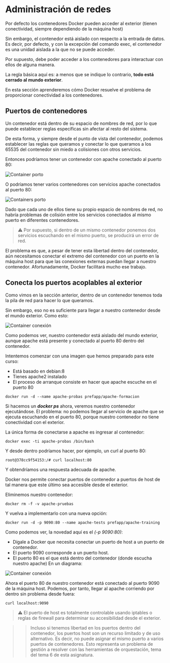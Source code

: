 # Administración de redes

Por defecto los contenedores Docker pueden acceder al exterior (tienen conectividad, siempre dependiendo de la máquina host)

Sin embargo, el contenedor está aislado con respecto a la entrada de datos. Es decir, por defecto, y con la excepción del comando exec, el contenedor es una unidad aislada a la que no se puede acceder.

Por supuesto, debe poder acceder a los contenedores para interactuar con ellos de alguna manera.

La regla básica aquí es: a menos que se indique lo contrario, **todo está cerrado al mundo exterior**.

En esta sección aprenderemos cómo Docker resuelve el problema de proporcionar conectividad a los contenedores.

## Puertos de contenedores

Un contenedor está dentro de su espacio de nombres de red, por lo que puede establecer reglas específicas sin afectar al resto del sistema.

De esta forma, y ​​siempre desde el punto de vista del contenedor, podemos establecer las reglas que queramos y conectar lo que queramos a los 65535 del contenedor sin miedo a colisiones con otros servicios.

Entonces podríamos tener un contenedor con apache conectado al puerto 80:

![Container porto](./../_media/02_docker/contedor_porto.png)

O podríamos tener varios contenedores con servicios apache conectados al puerto 80:

![Containers porto](./../_media/02_docker/contedores_porto.png)

Dado que cada uno de ellos tiene su propio espacio de nombres de red, no habría problemas de colisión entre los servicios conectados al mismo puerto en diferentes contenedores.

> ⚠️ Por supuesto, si dentro de un mismo contenedor ponemos dos servicios escuchando en el mismo puerto, se producirá un error de red.

El problema es que, a pesar de tener esta libertad dentro del contenedor, aún necesitamos conectar el extremo del contenedor con un puerto en la máquina host para que las conexiones externas puedan llegar a nuestro contenedor. Afortunadamente, Docker facilitará mucho ese trabajo.

## Conecta los puertos acoplables al exterior

Como vimos en la sección anterior, dentro de un contenedor tenemos toda la pila de red para hacer lo que queramos.

Sin embargo, eso no es suficiente para llegar a nuestro contenedor desde el mundo exterior. Como esto:

![Container conexión](./../_media/02_docker/contedor_conexion_0.png)

Como podemos ver, nuestro contenedor está aislado del mundo exterior, aunque apache está presente y conectado al puerto 80 dentro del contenedor.

Intentemos comenzar con una imagen que hemos preparado para este curso:

- Está basado en debian:8
- Tienes apache2 instalado
- El proceso de arranque consiste en hacer que apache escuche en el puerto 80

```shell
docker run -d --name apache-probas prefapp/apache-formacion
```

Si hacemos un _**docker ps**_ ahora, veremos nuestro contenedor ejecutándose. El problema: no podemos llegar al servicio de apache que se ejecuta escuchando en el puerto 80, porque nuestro contenedor no tiene conectividad con el exterior.

La única forma de conectarse a apache es ingresar al contenedor:

```shell
docker exec -ti apache-probas /bin/bash
```

Y desde dentro podríamos hacer, por ejemplo, un curl al puerto 80:

```shell
root@378cc9f54153:/# curl localhost:80
```

Y obtendríamos una respuesta adecuada de apache.

Docker nos permite conectar puertos de contenedor a puertos de host de tal manera que este último sea accesible desde el exterior.

Eliminemos nuestro contenedor:

```shell
docker rm -f -v apache-pruebas
```

Y vuelva a implementarlo con una nueva opción:

```shell
docker run -d -p 9090:80 --name apache-tests prefapp/apache-training
```

Como podemos ver, la novedad aquí es el *(-p 9090:80)*:

- Dígale a Docker que necesita conectar un puerto de host a un puerto de contenedor.
- El puerto 9090 corresponde a un puerto host.
- El puerto 80 es el que está dentro del contenedor (donde escucha nuestro apache)
En un diagrama:

![Container conexión](./../_media/02_docker/contedor_conexion_1.png)

Ahora el puerto 80 de nuestro contenedor está conectado al puerto 9090 de la máquina host. Podemos, por tanto, llegar al apache corriendo por dentro sin problema desde fuera:

```shell
curl localhost:9090
```
> ⚠️ El puerto de host es totalmente controlable usando iptables o reglas de firewall para determinar su accesibilidad desde el exterior.

>> Incluso si tenemos libertad en los puertos dentro del contenedor, los puertos host son un recurso limitado y de uso alternativo. Es decir, no puede asignar el mismo puerto a varios puertos de contenedores. Esto representa un problema de gestión a resolver con las herramientas de orquestación, tema del tema 6 de esta asignatura.